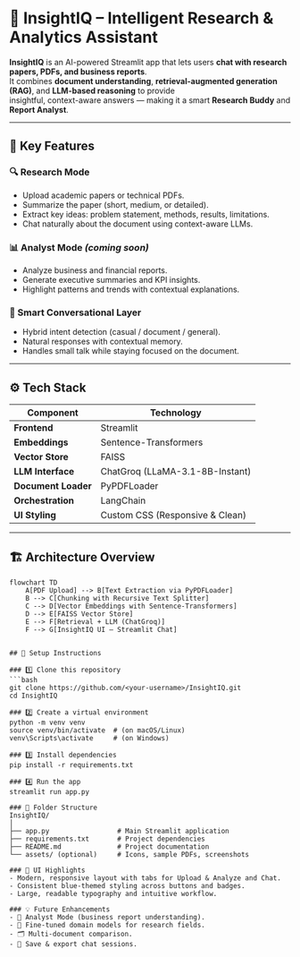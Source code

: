 # 🚀 InsightIQ – Intelligent Research & Analytics Assistant  

**InsightIQ** is an AI-powered Streamlit app that lets users **chat with research papers, PDFs, and business reports**.  
It combines **document understanding**, **retrieval-augmented generation (RAG)**, and **LLM-based reasoning** to provide  
insightful, context-aware answers — making it a smart **Research Buddy** and **Report Analyst**.

---

## 🧠 Key Features  

### 🔍 Research Mode  
- Upload academic papers or technical PDFs.  
- Summarize the paper (short, medium, or detailed).  
- Extract key ideas: problem statement, methods, results, limitations.  
- Chat naturally about the document using context-aware LLMs.  

### 📊 Analyst Mode *(coming soon)*  
- Analyze business and financial reports.  
- Generate executive summaries and KPI insights.  
- Highlight patterns and trends with contextual explanations.  

### 💬 Smart Conversational Layer  
- Hybrid intent detection (casual / document / general).  
- Natural responses with contextual memory.  
- Handles small talk while staying focused on the document.  

---

## ⚙️ Tech Stack  

| Component | Technology |
|------------|-------------|
| **Frontend** | Streamlit |
| **Embeddings** | Sentence-Transformers |
| **Vector Store** | FAISS |
| **LLM Interface** | ChatGroq (LLaMA-3.1-8B-Instant) |
| **Document Loader** | PyPDFLoader |
| **Orchestration** | LangChain |
| **UI Styling** | Custom CSS (Responsive & Clean) |

---

## 🏗️ Architecture Overview  

```mermaid
flowchart TD
    A[PDF Upload] --> B[Text Extraction via PyPDFLoader]
    B --> C[Chunking with Recursive Text Splitter]
    C --> D[Vector Embeddings with Sentence-Transformers]
    D --> E[FAISS Vector Store]
    E --> F[Retrieval + LLM (ChatGroq)]
    F --> G[InsightIQ UI – Streamlit Chat]


## 🚀 Setup Instructions  

### 1️⃣ Clone this repository  
```bash
git clone https://github.com/<your-username>/InsightIQ.git
cd InsightIQ

### 2️⃣ Create a virtual environment
python -m venv venv
source venv/bin/activate  # (on macOS/Linux)
venv\Scripts\activate     # (on Windows)

### 3️⃣ Install dependencies
pip install -r requirements.txt

### 4️⃣ Run the app
streamlit run app.py

### 🧩 Folder Structure
InsightIQ/
│
├── app.py                 # Main Streamlit application
├── requirements.txt       # Project dependencies
├── README.md              # Project documentation
└── assets/ (optional)     # Icons, sample PDFs, screenshots

### 🌟 UI Highlights
- Modern, responsive layout with tabs for Upload & Analyze and Chat.
- Consistent blue-themed styling across buttons and badges.
- Large, readable typography and intuitive workflow.

### 💡 Future Enhancements
- 🧾 Analyst Mode (business report understanding).
- 🧠 Fine-tuned domain models for research fields.
- 🗂️ Multi-document comparison.
- 💾 Save & export chat sessions.
